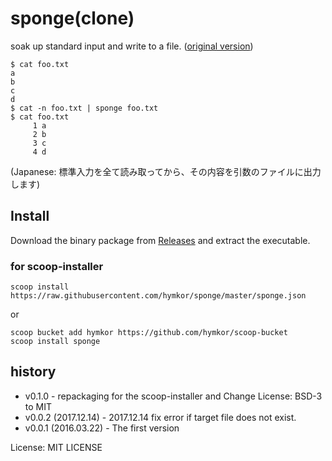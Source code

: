sponge(clone)
=============

soak up standard input and write to a file.
([original version](https://joeyh.name/code/moreutils/))

```
$ cat foo.txt
a
b
c
d
$ cat -n foo.txt | sponge foo.txt
$ cat foo.txt
     1 a
     2 b
     3 c
     4 d
```
(Japanese: 標準入力を全て読み取ってから、その内容を引数のファイルに出力します)

Install
-------

Download the binary package from [Releases](https://github.com/hymkor/sponge/releases) and extract the executable.

### for scoop-installer

```
scoop install https://raw.githubusercontent.com/hymkor/sponge/master/sponge.json
```

or

```
scoop bucket add hymkor https://github.com/hymkor/scoop-bucket
scoop install sponge
```

history
-------

* v0.1.0 - repackaging for the scoop-installer and Change License: BSD-3 to MIT
* v0.0.2 (2017.12.14) - 2017.12.14 fix error if target file does not exist.
* v0.0.1 (2016.03.22) - The first version

License: MIT LICENSE
